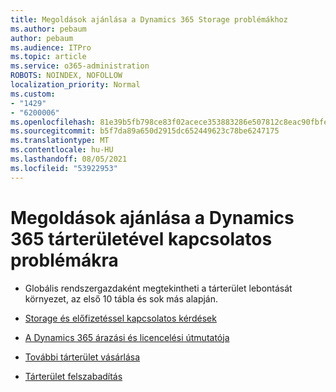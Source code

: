 ```yaml
---
title: Megoldások ajánlása a Dynamics 365 Storage problémákhoz
ms.author: pebaum
author: pebaum
ms.audience: ITPro
ms.topic: article
ms.service: o365-administration
ROBOTS: NOINDEX, NOFOLLOW
localization_priority: Normal
ms.custom:
- "1429"
- "6200006"
ms.openlocfilehash: 81e39b5fb798ce83f02acece353883286e507812c8eac90fbfe4e03316fa635e
ms.sourcegitcommit: b5f7da89a650d2915dc652449623c78be6247175
ms.translationtype: MT
ms.contentlocale: hu-HU
ms.lasthandoff: 08/05/2021
ms.locfileid: "53922953"
---
```

# <a name="recommend-solutions-for-dynamics-365-storage-issues"></a>Megoldások ajánlása a Dynamics 365 tárterületével kapcsolatos problémákra

* Globális rendszergazdaként megtekintheti a tárterület lebontását környezet, az első 10 tábla és sok más alapján.

* [Storage és előfizetéssel kapcsolatos kérdések](https://docs.microsoft.com/dynamics365/customer-engagement/admin/contact-information-microsoft-dynamics-365-online-billing-support)

* [A Dynamics 365 árazási és licencelési útmutatója](https://dynamics.microsoft.com/pricing/)

* [További tárterület vásárlása](https://docs.microsoft.com/dynamics365/customer-engagement/admin/manage-storage#add-storage-to-dynamics-365-online)

* [Tárterület felszabadítás](https://docs.microsoft.com/dynamics365/customer-engagement/admin/free-storage-space)
